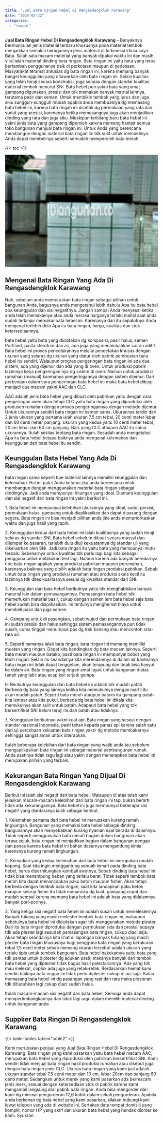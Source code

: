 ```yaml
---
title: "Jual Bata Ringan Hebel Di Rengasdengklok Karawang"
date: "2024-03-22"
categories: 
  - "tempat"
---
```


**Jual Bata Ringan Hebel Di Rengasdengklok Karawang** – Banyaknya bermunculan jenis material terbaru khususnya pada material tembok menjadikan semakin beragamnya jenis material di Indonesia khususnya Bata. Salah satu macam material yang banyak dipakai waktu ini dan masih viral ialah material dinding bata ringan. Bata ringan ini yaitu bata yang terus bertambah penggunanya baik di perkotaan maupun di pedesaan. Masyarakat teramat antusias dg bata ringan ini, karena memang banyak banget keunggulan yang ditawarkan oleh bata ringan ini. Selain kualitas yang telah teruji secara konstruksi, juga selaras dengan standar kualitas material tembok menurut SNI. Bata hebel pun yakni bata yang amat gampang digunakan, presisi dan tdk memakan banyak matrial lainnya, terutama pasir dan semen. Untuk membikin tembok yang lurus dan juga siku sungguh-sungguh mudah apabila anda membuatnya dg memasang bata hebel ini, karena bata ringan ini dicetak dg permukaan yang rata dan sudut yang presisi, karenanya ketika memasangnya juga akan menjadikan dinding yang rata dan juga siku. Meskipun terbilang baru bata hebel ini yakni jenis bata yang gampang diperoleh karena memang hampir semua toko bangunan menjual bata ringan ini. Untuk Anda yang berencana membangun dengan material bata ringan ini tdk sulit untuk membelinya Anda dapat membelinya seperti semudah memperoleh bata merah.

{{< toc >}}

![Jual Bata Ringan Hebel Di Rengasdengklok Karawang](/images/jual-hebel-murah-15.png)

## Mengenal Bata Ringan Yang Ada Di Rengasdengklok Karawang

Nah, sebelum anda memutuskan bata ringan sebagai pilihan untuk bangunan Anda, bagusnya anda mengetahui lebih dahulu Apa itu bata hebel apa keunggulan dan sisi negatifnya. Jangan sampai Anda menyesal ketika anda telah memakainya atau anda merasa harganya terlalu mahal saat anda sudah terlanjur memakai bata hebel ini. Karenanya dari itu sepatutnya Anda mengenal terlebih dulu Apa itu bata ringan, harga, kualitas dan stok ketersediaannya.

bata hebel yaitu bata yang diciptakan dg komposisi; pasir halus, semen Portland, pasta sterofom dan air, ada juga yang menambahkan cairan aditif. Bata hebel ini proses pencetakannya melalui pencetakan khusus dengan ukuran yang selaras dg ukuran yang diatur oleh pabrik pembuatan bata hebel itu sendiri. Walaupun progres pengeringan bata ringan ini ada dua sistem, ada yang dijemur dan ada yang di oven. Untuk produksi pabrik lazimnya kerja pengeringan nya dg sistem di oven. Namun untuk produksi rumahan (manual) karenanya pengeringannya dengan sistem dijemur. Dari perbedaan dalam cara pengeringan bata hebel ini maka bata hebel dibagi menjadi dua macam yakni AAC dan CLC.

AAC adalah jenis bata hebel yang dibuat oleh pabrikan yaitu dengan cara pengeringan oven akan tetapi CLC yaitu bata ringan yang diproduksi oleh produsen rumahan dengan proses pengeringannya dengan metode dijemur. Untuk ukurannya sendiri bata ringan ini hampir sama. Ukurannya terdiri dari 2 jenis ukuran yang pertama ialah ukuran 7.5 cm tebal, 20 centi meter lebar dan 60 centi meter panjang. Ukuran yang kedua yaitu 10 centi meter tebal, 20 cm lebar dan 60 cm panjang. Baik yang CLC ataupun AAC itu sama ukurannya. Itulah sekilas tentang bata ringan. Sesudah anda mengetahui Apa itu bata hebel betapa baiknya anda mengenal kelemahan dan keunggulan dari bata hebel itu sendiri.

## Keunggulan Bata Hebel Yang Ada Di Rengasdengklok Karawang

bata ringan sama seperti tipe material lainnya memiliki keunggulan dan kelemahan. Hal ini patut Anda ketahui jika anda berencana untuk membangun dengan menggunakan material bata ringan sebagai dindingnya. Jadi anda mempunyai hitungan yang ideal. Diantara keunggulan dan sisi negatif dari bata ringan ini yakni berikut ini.

1\. Bata hebel ini mempunyai kelebihan ukurannya yang ideal, sudut presisi, permukaan halus, gampang untuk diaplikasikan dan dapat dipasang dengan segera. Bata ringan ini bisa menjadi pilihan anda jika anda memprioritaskan waktu dan juga hasil yang rapih.

2\. Keunggulan kedua dari bata hebel ini ialah kualitasnya yang sudah teruji selaras dg standar SNI. Bata hebel sebelum dibuat secara massal dan dilempar ke pasaran, terlebih dulu diuji kekuatannya dg standar uji yang dikeluarkan oleh SNI. Jadi bata ringan itu yaitu bata yang mempunyai mutu terbaik. Sebenarnya untuk kwalitas tdk perlu lagi bagi kita sebagai pengguna untuk melakukan test lagi. Namun karena ada banyak beredarnya tipe bata ringan apakah yang produksi pabrikan maupun perumahan, karenanya baiknya yang dipilih adalah bata ringan produksi pabrikan. Sebab untuk bata ringan yang produksi rumahan atau produksi skala kecil itu lazimnya tdk dites kualitasnya sesuai dg kwalitas standar dari SNI.

3\. Keunggulan dari bata hebel berikutnya yaitu tdk menghabiskan banyak material lain dalam pemasangannya. Pemasangan bata hebel tdk memerlukan material pasir, cukup dengan semen lem bata hebel saja bata hebel sudah bisa diaplikasikan. Ini tentunya menghemat biaya untuk membeli pasir dan juga semen.

4\. Gampang untuk di pasangkan, sebab wujud dan permukaan bata ringan ini sudah presisi dan halus sehingga sistem pemasangannya pun tidak susah, cuma tinggal menumpuk pas dg trek benang atau mencontoh rata-rata air.

5\. Seperti namanya ialah bata ringan, bata ringan ini memang memiliki muatan yang ringan. Dapat kita bandingkan dg bata macam lainnya. Seperti bata merah maupun batako, pasti bata ringan ini mempunyai bobot yang lebih ringan. Selain itu seandainya kita merendamnya di dalam air karenanya bata ringan ini tidak dapat tenggelam, akan terapung dan tidak bisa hanyut ke dalam air. Bata ringan yang ringan amat layak untuk bangunan diatas tanah yang labil atau acap kali terjadi gempa.

6\. Berikutnya keunggulan dari bata hebel ini adalah tdk mudah patah. Berbeda dg bata yang lainnya ketika kita memukulnya dengan martil itu akan mudah patah. Seperti bata merah ataupun batako itu gampang patah kita lempar atau kita pukul, berbeda dg bata hebel ini dikala kita memukulnya akan sulit untuk patah. Adapaun bata hebel yang tdk bersertifikat SNI belum teruji mudah patah atau tidaknya.

7\. Keunggulan berikutnya yakni kuat api. Bata ringan yang sesuai dengan standar nasional Indonesia, pasti tahan kepada panas api karena salah satu dari uji percobaan kekuatan bata ringan yakni dg metode membakarnya sehingga sangat aman untuk diterapkan.

Itulah beberapa kelebihan dari bata ringan yang wajib anda tau sebelum mengaplikasikan bata ringan ini sebagai material pembangunan rumah. Anda pastinya tidak ragu lagi atau yakin dengan menerapkan bata hebel ini merupakan pilihan yang terbaik.

## Kekurangan Bata Ringan Yang Dijual Di Rengasdengklok Karawang

Berikut ini ialah sisi negatif dari bata hebel. Walaupun di atas telah kami jelaskan macam-macam kelebihan dari bata ringan ini tapi bukan berarti tidak ada kekurangannya. Bata hebel ini juga mempunyai beberapa sisi negatif yang diantaranya ialah sebagai berikut.

1\. Kelemahan pertama dari bata hebel ini merupakan kurang ramah lingkungan. Bangunan yang memakai bata hebel sebagai dinding bangunannya akan menyebabkan kurang nyaman saat berada di dalamnya. Tidak seperti menggunakan bata merah bagian dalam bangunan akan terasa sejuk, bata ringan ini menjadikan bagian dalam bangunan pengap dan panas karena bata hebel ini bahan dasarnya mengandung kimia, karenanya kurang ramah lingkungan.

2\. Kemudian yang kedua kelemahan dari bata hebel ini merupakan mudah kopong. Saat kita ingin menggantung sebuah lemari pada dinding bata hebel, harus diperhitungkan kembali awetnya. Sebab dinding bata hebel ini tidak bisa menampung beban yang terlalu berat. Tidak seperti tembok bata merah kita dapat menancapkan paku beton maupun fisher. Akan tetapi berbeda dengan tembok bata ringan, saat kita tancapkan paku beton maupun sekrup fisher itu tidak menancap dg kuat, gampang copot dan mudah sempal karena memang bata hebel ini adalah bata yang didalamnya banyak pori-porinya.

3\. Yang ketiga sisi negatif bata hebel ini adalah susah untuk memelesternya. Banyak tukang yang masih melester tembok bata ringan ini, walaupun sebetulnya bata hebel ini diciptakan agar tdk menggunakan metode plester. Dari itu bata ringan diproduksi dengan permukaan rata dan presisi, supaya tdk ada plester lagi sesudah pemasangan bata ringan, cukup diaci saja. Akan tetapi seandainya kita lihat di lapangan banyak tukang yang masih plester bata ringan khususnya bagi pengguna bata ringan yang berukuran tebal 7,5 centi meter sebab memang ukuran tersebut adalah ukuran yang terlalu tipis untuk tembok bangunan. Bata hebel hakekatnya yaitu bata yang tdk pantas untuk diplester dg adukan pasir, makanya banyak dari tembok bata hebel yang diplester tidak bagus hasil pelestariannya. Ada yang tdk mau melekat, coplok ada juga yang retak-retak. Berdasarkan hemat kami sendiri baiknya bata ringan ini tidak perlu diplester cukup di aci saja. Kalau memasang bata hebel ini dg pasangan yang rapi dan rata maka plesteran tdk dibutuhkan lagi cukup diaci sudah halus.

Itulah macam-macam sisi negatif dari bata hebel, Semoga anda dapat mempertimbangkannya dan tidak lagi ragu dalam memilih material dinding untuk bangunan anda.

## Supplier Bata Ringan Di Rengasdengklok Karawang

{{< table-tables table="table2" >}}

Kami merupakan penjual yang Jual Bata Ringan Hebel Di Rengasdengklok Karawang. Bata ringan yang kami pasarkan yaitu bata hebel macam AAC, merupakan bata hebel yang diproduksi oleh pabrikan bersertifikat SNI. Kami sendiri tidak menjual bata ringan hasil produksi rumahan atau disebut juga dengan bata ringan jenis CLC. Ukuran bata ringan yang kami jual adalah ukuran standar tebal 7,5 centi meter dan 10 cm, lebar 20cm dan panjang 60 centi meter. Sedangkan untuk merek yang kami pasarkan ada bermacam jenis merk, sesuai dengan ketersediaan stok di pabrik karena kami mengambil langsung dari pabrik bata ringan. Anda bisa mengorder dari kami dg minimal pengorderan 12,6 kubik dalam sekali pengorderan. Apabila anda berkenan dg bata hebel yang kami pasarkan, silakan hubungi kami lewat telepon yang ada di website ini. Sertakan data tempat domisili yang komplit, nomor HP yang aktif dan ukuran bata hebel yang hendak diorder ke kami. Syukran.
